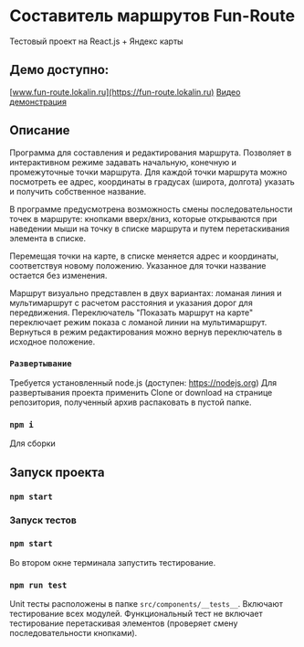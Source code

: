 # Составитель маршрутов Fun-Route
Тестовый проект на React.js + Яндекс карты

## Демо доступно:
[www.fun-route.lokalin.ru](https://fun-route.lokalin.ru)
[Видео демонстрация](https://youtu.be/maRULCKDRGs)

## Описание
Программа для составления и редактирования маршрута. Позволяет в интерактивном режиме задавать начальную, конечную и промежуточные точки маршрута. Для каждой точки маршрута можно посмотреть ее адрес, координаты в градусах (широта, долгота) указать и получить собственное название.

В программе предусмотрена возможность смены последовательности точек в маршруте: кнопками вверх/вниз, которые открываются при наведении мыши на точку в списке маршрута и путем перетаскивания элемента в списке.

Перемещая точки на карте, в списке меняется адрес и координаты, соответствуя новому положению. Указанное для точки название остается без изменения.

Маршрут визуально представлен в двух вариантах: ломаная линия и мультимаршрут с расчетом расстояния и указания дорог для передвижения. Переключатель "Показать маршрут на карте" переключает режим показа с ломаной линии на мультимаршрут. Вернуться в режим редактирования можно вернув переключатель в исходное положение.


### `Развертывание`
Требуется установленный node.js (доступен: https://nodejs.org)
Для развертывания проекта применить Clone or download на странице репозитория, полученный архив распаковать в пустой папке.

### `npm i`
Для сборки 

## Запуск проекта

### `npm start`

### Запуск тестов

### `npm start`

Во втором окне терминала запустить тестирование. 

### `npm run test`

Unit тесты расположены в папке `src/components/__tests__`. 
Включают тестирование всех модулей. 
Функциональный тест не включает тестирование перетаскивая элементов (проверяет смену последовательности кнопками).



